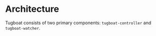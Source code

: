 # Architecture

Tugboat consists of two primary components: `tugboat-controller` and `tugboat-watcher`.
